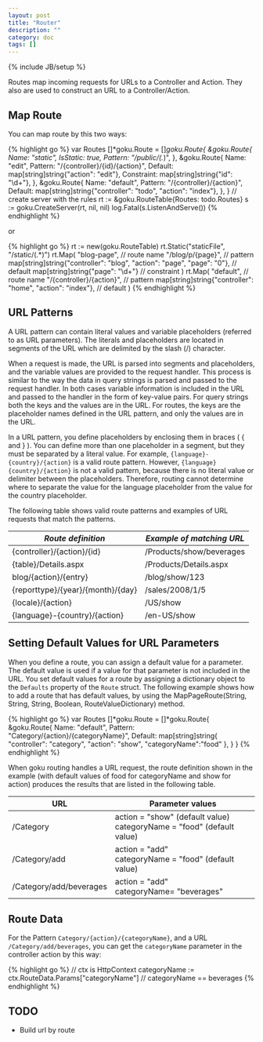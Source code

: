 ```yaml
---
layout: post
title: "Router"
description: ""
category: doc
tags: []
---
```

{% include JB/setup %}

Routes map incoming requests for URLs to a Controller and Action. They also are used to construct an URL to a Controller/Action.

## Map Route

You can map route by this two ways:

{% highlight go %}
var Routes []*goku.Route = []*goku.Route{
    &goku.Route{
        Name:     "static",
        IsStatic: true,
        Pattern:  "/public/(.*)",
    },
    &goku.Route{
        Name:       "edit",
        Pattern:    "/{controller}/{id}/{action}",
        Default:    map[string]string{"action": "edit"},
        Constraint: map[string]string{"id": "\\d+"},
    },
    &goku.Route{
        Name:    "default",
        Pattern: "/{controller}/{action}",
        Default: map[string]string{"controller": "todo", "action": "index"},
    },
}
// create server with the rules
rt := &goku.RouteTable{Routes: todo.Routes}
s := goku.CreateServer(rt, nil, nil)
log.Fatal(s.ListenAndServe())
{% endhighlight %}

or

{% highlight go %}
rt := new(goku.RouteTable)
rt.Static("staticFile", "/static/(.*)")
rt.Map(
    "blog-page", // route name
    "/blog/p/{page}", // pattern
    map[string]string{"controller": "blog", "action": "page", "page": "0"}, // default
    map[string]string{"page": "\\d+"} // constraint
)
rt.Map(
    "default", // route name
    "/{controller}/{action}", // pattern
    map[string]string{"controller": "home", "action": "index"}, // default
)
{% endhighlight %}

## URL Patterns

A URL pattern can contain literal values and variable placeholders (referred to as URL parameters). The literals and placeholders are located in segments of the URL which are delimited by the slash (/) character.

When a request is made, the URL is parsed into segments and placeholders, and the variable values are provided to the request handler. This process is similar to the way the data in query strings is parsed and passed to the request handler. In both cases variable information is included in the URL and passed to the handler in the form of key-value pairs. For query strings both the keys and the values are in the URL. For routes, the keys are the placeholder names defined in the URL pattern, and only the values are in the URL.

In a URL pattern, you define placeholders by enclosing them in braces ( { and } ). You can define more than one placeholder in a segment, but they must be separated by a literal value. For example, `{language}-{country}/{action}` is a valid route pattern. However, `{language}{country}/{action}` is not a valid pattern, because there is no literal value or delimiter between the placeholders. Therefore, routing cannot determine where to separate the value for the language placeholder from the value for the country placeholder.

The following table shows valid route patterns and examples of URL requests that match the patterns.

*Route definition* | *Example of matching URL*
-------------------|--------------------------
 {controller}/{action}/{id} | /Products/show/beverages
 {table}/Details.aspx | /Products/Details.aspx
 blog/{action}/{entry} | /blog/show/123
 {reporttype}/{year}/{month}/{day} | /sales/2008/1/5 
 {locale}/{action} | /US/show 
 {language}-{country}/{action} | /en-US/show 

## Setting Default Values for URL Parameters

When you define a route, you can assign a default value for a parameter. The default value is used if a value for that parameter is not included in the URL. You set default values for a route by assigning a dictionary object to the `Defaults` property of the `Route` struct. The following example shows how to add a route that has default values, by using the MapPageRoute(String, String, String, Boolean, RouteValueDictionary) method.

{% highlight go %}
var Routes []*goku.Route = []*goku.Route{
    &goku.Route{
        Name:    "default",
        Pattern: "Category/{action}/{categoryName}",
        Default: map[string]string{
            "controller": "category", "action": "show", "categoryName":"food"
        },
    }
}
{% endhighlight %}

When goku routing handles a URL request, the route definition shown in the example (with default values of food for categoryName and show for action) produces the results that are listed in the following table.



URL | Parameter values
----|-----------------
/Category | action = "show" (default value) <br/> categoryName = "food" (default value)
/Category/add | action = "add"   <br/>  categoryName = "food" (default value)
/Category/add/beverages | action = "add"  <br/>  categoryName= "beverages"

## Route Data

For the Pattern `Category/{action}/{categoryName}`, and a URL `/Category/add/beverages`, 
you can get the `categoryName` parameter in the controller action by this way:

{% highlight go %}
// ctx is HttpContext
categoryName := ctx.RouteData.Params["categoryName"]
// categoryName == beverages
{% endhighlight %}


## TODO

- Build url by route